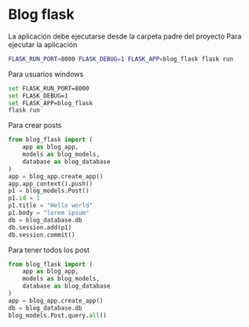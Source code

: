 # Blog flask


La aplicación debe ejecutarse desde la carpeta padre del proyecto
Para ejecutar la aplicación
```bash
FLASK_RUN_PORT=8000 FLASK_DEBUG=1 FLASK_APP=blog_flask flask run
```

Para usuarios windows
```bash
set FLASK_RUN_PORT=8000 
set FLASK_DEBUG=1 
set FLASK_APP=blog_flask
flask run
```

Para crear posts

```python
from blog_flask import (
    app as blog_app,
    models as blog_models,
    database as blog_database
)
app = blog_app.create_app()
app.app_context().push()
p1 = blog_models.Post()
p1.id = 1
p1.title = "Hello world"
p1.body = "lorem ipsum"
db = blog_database.db
db.session.add(p1)
db.session.commit()
```

Para tener todos los post
```python
from blog_flask import (
    app as blog_app,
    models as blog_models,
    database as blog_database
)
app = blog_app.create_app()
db = blog_database.db
blog_models.Post.query.all()
```